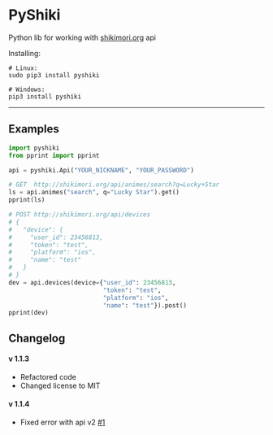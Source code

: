 # PyShiki
Python lib for working with [shikimori.org](http://shikimori.org/) api

Installing:
```
# Linux:
sudo pip3 install pyshiki

# Windows:
pip3 install pyshiki
```

****

## Examples
```python
import pyshiki
from pprint import pprint

api = pyshiki.Api("YOUR_NICKNAME", "YOUR_PASSWORD")

# GET  http://shikimori.org/api/animes/search?q=Lucky+Star
ls = api.animes("search", q="Lucky Star").get()
pprint(ls)

# POST http://shikimori.org/api/devices
# {
#   "device": {
#     "user_id": 23456813,
#     "token": "test",
#     "platform": "ios",
#     "name": "test"
#   }
# }
dev = api.devices(device={"user_id": 23456813,
                          "token": "test",
                          "platform": "ios",
                          "name": "test"}).post()
pprint(dev)
```

## Changelog
#### v 1.1.3
+ Refactored code
+ Changed license to MIT

#### v 1.1.4
+ Fixed error with api v2 [#1](https://github.com/OlegWock/PyShiki/issues/1)
